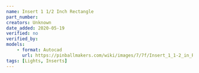 ```yaml
---
name: Insert 1 1/2 Inch Rectangle
part_number: 
creators: Unknown
date_added: 2020-05-19
verified: no
verified_by:
models:
    - format: Autocad
      url: https://pinballmakers.com/wiki/images/7/7f/Insert_1_1-2_in_Rectangle.dwg
tags: [Lights, Inserts]
---
```

